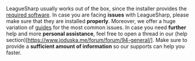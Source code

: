LeagueSharp usually works out of the box, since the installer provides the [required software](https://www.joduska.me/forum/index.php?app=infotickets&page=article&id=13#/article). In case you are facing **issues** with LeagueSharp, please make sure that they are installed **properly**. Moreover, we offer a huge variation of [guides](https://www.joduska.me/forum/forum/20-guides/) for the most common issues. In case you need **further** help and more **personal assistance**, feel free to open a thread in our (help section)[https://www.joduska.me/forum/forum/94-general/]. Make sure to provide a **sufficient amount of information** so our supports can help you faster.